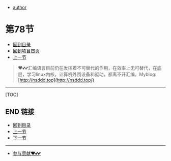 + [author](https://github.com/3293172751)
# 第78节
+ [回到目录](../README.md)
+ [回到项目首页](../../README.md)
+ [上一节](77.md)
> ❤️💕💕汇编语言目前仍在发挥着不可替代的作用，在效率上无可替代，在底层，学习linux内核，计算机外围设备和驱动，都离不开汇编。Myblog:[http://nsddd.top](http://nsddd.top/)
---
[TOC]





## END 链接
+ [回到目录](../README.md)
+ [上一节](77.md)
+ [下一节](79.md)
---
+ [参与贡献❤️💕💕](https://github.com/3293172751/Block_Chain/blob/master/Git/git-contributor.md)